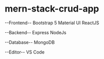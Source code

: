 # mern-stack-crud-app

--Frontend--
Bootstrap 5
Material UI
ReactJS

--Backend--
Express
NodeJs

--Database--
MongoDB

--Editor--
VS Code
